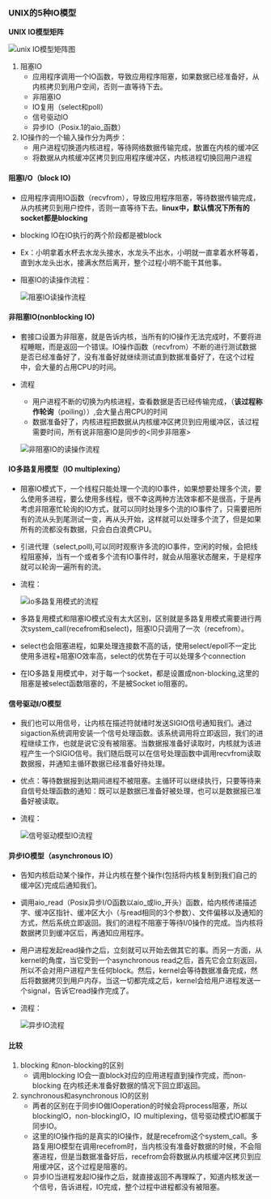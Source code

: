 ### UNIX的5种IO模型

__UNIX IO模型矩阵__

![unix IO模型矩阵图](E:\DarkhorseRoad\github\priv\network\images\QQ截图20190928114740.png)

1. 阻塞IO
   + 应用程序调用一个IO函数，导致应用程序阻塞，如果数据已经准备好，从内核拷贝到用户空间，否则一直等待下去。
   + 非阻塞IO
   + IO复用（select和poll）
   + 信号驱动IO
   + 异步IO（Posix.1的aio_函数）
2. IO操作的一个输入操作分为两步：
   + 用户进程切换道内核进程，等待网络数据传输完成，放置在内核的缓冲区
   + 将数据从内核缓冲区拷贝到应用程序缓冲区，内核进程切换回用户进程

#### 阻塞I/O（block IO)

+ 应用程序调用IO函数（recvfrom），导致应用程序阻塞，等待数据传输完成，从内核拷贝到用户控件，否则一直等待下去。__linux中，默认情况下所有的socket都是blocking__

+ blocking IO在IO执行的两个阶段都是被block

+ Ex：小明拿着水杯去水龙头接水，水龙头不出水，小明就一直拿着水杯等着，直到水龙头出水，接满水然后离开，整个过程小明不能干其他事。

+ 阻塞IO的读操作流程：

  ![阻塞IO读操作流程](E:\DarkhorseRoad\github\priv\network\images\QQ截图20190928120131.png)



#### 非阻塞IO(nonblocking IO)

+ 套接口设置为非阻塞，就是告诉内核，当所有的IO操作无法完成时，不要将进程睡眠，而是返回一个错误。IO操作函数（recvfrom）不断的进行测试数据是否已经准备好了，没有准备好就继续测试直到数据准备好了，在这个过程中，会大量的占用CPU的时间。

+ 流程

  + 用户进程不断的切换为内核进程，查看数据是否已经传输完成，（__该过程称作轮询__（poiling））,会大量占用CPU的时间
  + 数据准备好了，内核进程把数据从内核缓冲区拷贝到应用缓冲区，该过程需要时间，所有说非阻塞IO是同步的<同步非阻塞>

  ![非阻塞IO的读操作流程](E:\DarkhorseRoad\github\priv\network\images\QQ截图20190928120856.png)

  

#### IO多路复用模型（IO multiplexing）

+ 阻塞IO模式下，一个线程只能处理一个流的IO事件，如果想要处理多个流，要么使用多进程，要么使用多线程，很不幸这两种方法效率都不是很高，于是再考虑非阻塞忙轮询的IO方式，就可以同时处理多个流的IO事件了，只需要把所有的流从头到尾测试一变，再从头开始，这样就可以处理多个流了，但是如果所有的流都没有数据，只会白白浪费CPU。

+ 引进代理（select,poll),可以同时观察许多流的IO事件，空闲的时候，会把线程阻塞掉，当有一个或者多个流有IO事件时，就会从阻塞状态醒来，于是程序就可以轮询一遍所有的流。

+ 流程：

  ![io多路复用模式的流程](E:\DarkhorseRoad\github\priv\network\images\IO多路复用模式流程.png)

+ 多路复用模式和阻塞IO模式没有太大区别，区别就是多路复用模式需要进行两次system_call(recefrom和select)，阻塞IO只调用了一次（recefrom）。
+ select也会阻塞进程，如果处理连接数不高的话，使用select/epoll不一定比使用多进程+阻塞IO效率高，select的优势在于可以处理多个connection
+ 在IO多路复用模式中，对于每一个socket，都是设置成non-blocking,这里的阻塞是被select函数阻塞的，不是被Socket io阻塞的。



#### **信号驱动I/O模型**

+ 我们也可以用信号，让内核在描述符就绪时发送SIGIO信号通知我们。通过sigaction系统调用安装一个信号处理函数。该系统调用将立即返回，我们的进程继续工作，也就是说它没有被阻塞。当数据报准备好读取时，内核就为该进程产生一个SIGIO信号。我们随后既可以在信号处理函数中调用recvfrom读取数据报，并通知主循环数据已经准备好待处理。

+ 优点：等待数据报到达期间进程不被阻塞。主循环可以继续执行，只要等待来自信号处理函数的通知：既可以是数据已准备好被处理，也可以是数据报已准备好被读取。

+ 流程：

  ![信号驱动模型IO流程](E:\DarkhorseRoad\github\priv\network\images\信号驱动IO模型流程.png)

#### 异步IO模型（asynchronous IO）

+ 告知内核启动某个操作，并让内核在整个操作(包括将内核复制到我们自己的缓冲区)完成后通知我们。

+ 调用aio_read（Posix异步I/O函数以aio_或lio_开头）函数，给内核传递描述字、缓冲区指针、缓冲区大小（与read相同的3个参数）、文件偏移以及通知的方式，然后系统立即返回。我们的进程不阻塞于等待I/0操作的完成。当内核将数据拷贝到缓冲区后，再通知应用程序。

+ 用户进程发起read操作之后，立刻就可以开始去做其它的事。而另一方面，从kernel的角度，当它受到一个asynchronous read之后，首先它会立刻返回，所以不会对用户进程产生任何block。然后，kernel会等待数据准备完成，然后将数据拷贝到用户内存，当这一切都完成之后，kernel会给用户进程发送一个signal，告诉它read操作完成了。

+ 流程：

  ![异步IO流程](E:\DarkhorseRoad\github\priv\network\images\异步IO流程.png)





#### 比较

1. blocking 和non-blocking的区别
   + 调用blocking IO会一直block对应的应用进程直到操作完成，而non-blocking 在内核还未准备好数据的情况下回立即返回。
2. synchronous和asynchronous IO的区别
   + 两者的区别在于同步IO做IOoperation的时候会将process阻塞，所以blockingIO，non-blockingIO，IO multiplexing，信号驱动模式IO都属于同步IO。
   + 这里的IO操作指的是真实的IO操作，就是recefrom这个system_call。多路复用IO模型在调用recefrom时，当内核没有准备好数据的时候，不会阻塞进程，但是当数据准备好后，recefrom会将数据从内核缓冲区拷贝到应用缓冲区，这个过程是阻塞的。
   + 异步IO当进程发起IO操作之后，就直接返回不再理睬了，知道内核发送一个信号，告诉进程，IO完成，整个过程中进程都没有被阻塞。


